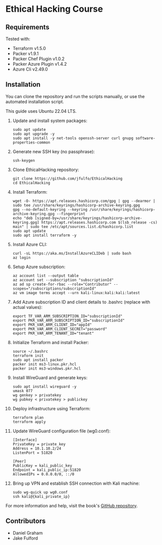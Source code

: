 # Ethical Hacking Course

## Requirements
Tested with:
- Terraform v1.5.0
- Packer v1.9.1
- Packer Chef Plugin v1.0.2
- Packer Azure Plugin v1.4.2
- Azure Cli v2.49.0

## Installation

You can clone the repository and run the scripts manually, or use the automated installation script.

This guide uses Ubuntu 22.04 LTS.

1. Update and install system packages:
    ```
    sudo apt update
    sudo apt upgrade -y
    sudo apt install -y net-tools openssh-server curl gnupg software-properties-common
    ```

2. Generate new SSH key (no passphrase):
    ```
    ssh-keygen
    ```

3. Clone EthicalHacking repository:
    ```
    git clone https://github.com/jfulfo/EthicalHacking
    cd EthicalHacking
    ```

4. Install Terraform:
    ```
    wget -O- https://apt.releases.hashicorp.com/gpg | gpg --dearmor | sudo tee /usr/share/keyrings/hashicorp-archive-keyring.gpg
    gpg --no-default-keyring --keyring /usr/share/keyrings/hashicorp-archive-keyring.gpg --fingerprint
    echo "deb [signed-by=/usr/share/keyrings/hashicorp-archive-keyring.gpg] https://apt.releases.hashicorp.com $(lsb_release -cs) main" | sudo tee /etc/apt/sources.list.d/hashicorp.list
    sudo apt update
    sudo apt install terraform -y
    ```

5. Install Azure CLI:
    ```
    curl -sL https://aka.ms/InstallAzureCLIDeb | sudo bash
    az login
    ```

6. Setup Azure subscription:
    ```
    az account list --output table
    az account set --subscription "subscriptionId"
    az ad sp create-for-rbac --role="Contributor" --scopes="/subscriptions/subscriptionId"
    az vm image terms accept --urn kali-linux:kali:kali:latest
    ```

7. Add Azure subscription ID and client details to .bashrc (replace with actual values):
    ```
    export TF_VAR_ARM_SUBSCRIPTION_ID="subscriptionId"
    export PKR_VAR_ARM_SUBSCRIPTION_ID="subscriptionId"
    export PKR_VAR_ARM_CLIENT_ID="appId"
    export PKR_VAR_ARM_CLIENT_SECRET="password"
    export PKR_VAR_ARM_TENANT_ID="tenant"
    ```

8. Initialize Terraform and install Packer:
    ```
    source ~/.bashrc
    terraform init
    sudo apt install packer
    packer init ms3-linux.pkr.hcl
    packer init ms3-windows.pkr.hcl
    ```

9. Install WireGuard and generate keys:
    ```
    sudo apt install wireguard -y
    umask 077
    wg genkey > privatekey
    wg pubkey < privatekey > publickey
    ```

10. Deploy infrastructure using Terraform:
    ```
    terraform plan
    terraform apply
    ```

11. Update WireGuard configuration file (wg0.conf):
    ```
    [Interface]
    PrivateKey = private_key
    Address = 10.1.10.2/24
    ListenPort = 51820

    [Peer]
    PublicKey = kali_public_key
    Endpoint = kali_public_ip:51820
    AllowedIPs = 0.0.0.0/0, ::/0
    ```

12. Bring up VPN and establish SSH connection with Kali machine:
    ```
    sudo wg-quick up wg0.conf
    ssh kali@{kali_private_ip}
    ```

For more information and help, visit the book's [GitHub repository](https://github.com/Metasploit-Book/Setup-Scripts-Instructions).

## Contributors
- Daniel Graham
- Jake Fulford
